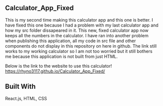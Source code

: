 ## Calculator_App_Fixed

This is my second time making this calculator app and this one is better. 
I have fixed this one because I had a problem with my last calculator app and how my src folder dissapeared in it. 
This new, fixed calculator app now keeps all the numbers in the calculator. 
I have ran into another problem when publishing this application, all my code in src file and other components do not display in this repository on here in github. 
The link still works to my working calculator so I am not too worried but it still bothers me because this application is not built from just HTML.

Below is the link to the website to use this calculator!
https://rhyno3117.github.io/Calculator_App_Fixed/

## Built With
React.js, HTML, CSS
